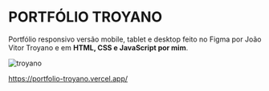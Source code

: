 # PORTFÓLIO TROYANO
Portfólio responsivo versão mobile, tablet e desktop feito no Figma por João Vitor Troyano e em <b>HTML, CSS e JavaScript por mim</b>.

![troyano](https://user-images.githubusercontent.com/105231558/184430505-4314b16d-2f84-4dcb-aa12-ed404488eed6.png)

https://portfolio-troyano.vercel.app/
